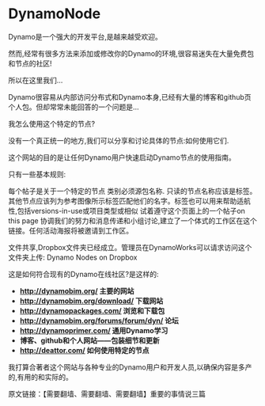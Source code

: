 # DynamoNode

Dynamo是一个强大的开发平台,是越来越受欢迎。

然而,经常有很多方法来添加或修改你的Dynamo的环境,很容易迷失在大量免费包和节点的社区!

所以在这里我们…

Dynamo很容易从内部访问分布式和Dynamo本身,已经有大量的博客和github页个人包。但却常常未能回答的一个问题是…

我怎么使用这个特定的节点?

没有一个真正统一的地方,我们可以分享和讨论具体的节点:如何使用它们.

这个网站的目的是让任何Dynamo用户快速启动Dynamo节点的使用指南。




只有一些基本规则:

每个帖子是关于一个特定的节点
类别必须源包名称.
只读的节点名称应该是标签。其他节点应该列为参考图像所示标签匹配他们的名字。标签也可以用来帮助适航性,包括versions-in-use或项目类型或相似
试着遵守这个页面上的一个帖子on this page
协调我们的努力和消息传递和小组讨论,建立了一个体式的工作区在这个链接。任何活动海报将被邀请到工作区。

文件共享,Dropbox文件夹已经成立。管理员在DynamoWorks可以请求访问这个文件夹上传:
Dynamo Nodes on Dropbox

这是如何符合现有的Dynamo在线社区?是这样的:

* **http://dynamobim.org/ 主要的网站**
* **http://dynamobim.org/download/ 下载网站**
* **http://dynamopackages.com/ 浏览和下载包**
* **http://dynamobim.org/forums/forum/dyn/ 论坛**
* **http://dynamoprimer.com/ 通用Dynamo学习**
* **博客、github和个人网站——包装细节和更新**
* **http://deattor.com/ 如何使用特定的节点**


我打算合著者这个网站与各种专业的Dynamo用户和开发人员,以确保内容是多产的,有用的和实际的。

 

 
 							 						
 
原文链接：【需要翻墙、需要翻墙、需要翻墙】重要的事情说三篇

 

 